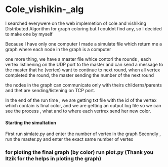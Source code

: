 # Cole_vishikin-_alg

I searched everywere on the web implemetion of cole and vishiking Distributed Algorithm for graph coloring but I couldnt find any, so I decided to make one by myself

Because I have only one computer I made a simulate file which return me a graph where each node in the graph is a computer 

one more thing, we have a master file whice contorl the rounds , each vertex listinening on the UDP port to the master and can send a message to the master that he (vertex) want to continue to next round, when all vertex completed the round, the master sending the number of the next round 

the nodes in the graph can communicate only with theirs childerns/parents and thet are sending/listening on TCP port.

In the end of the run time , we are getting txt file with the id of the vertex which contain is final color, and we are getting an output log file so we can see the process , what and to where each vertrex send her new color.


<h4> Starting the simultation </h4>  

First run simlate.py and enter the number of vertex in the graph
Secondly , run the master.py and enter the exact same number of vertex

<h3> for ploting the final graph (by color) run plot.py (Thank you Itzik for the helps in ploting the graph) </h3>

